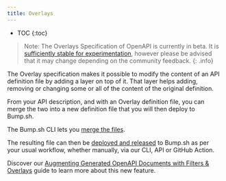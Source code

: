 ```yaml
---
title: Overlays
---
```


- TOC
{:toc}

> Note: The Overlays Specification of OpenAPI is currently in
> beta. It is [sufficiently stable for experimentation](https://github.com/OAI/Overlay-Specification?tab=readme-ov-file#current-status),
> however please be advised that it may change depending on the
> community feedback.
{: .info}

The Overlay specification makes it possible to modify the content of an API definition file by adding a layer on top of it. That layer helps adding, removing or changing some or all of the content of the original definition. 

From your API description, and with an Overlay definition file, you can merge the two into a new definition file that you will then deploy to Bump.sh.

The Bump.sh CLI lets you [merge the files](/help/continuous-integration/cli/#bump-overlay-definition_file-overlay_file).

The resulting file can then be [deployed and released](/help/publish-documentation/) to Bump.sh as per your usual workflow, whether manually, via our CLI, API or GitHub Action.

Discover our [Augmenting Generated OpenAPI Documents with Filters & Overlays](/guides/openapi/augmenting-generated-openapi/) guide to learn more about this new feature.